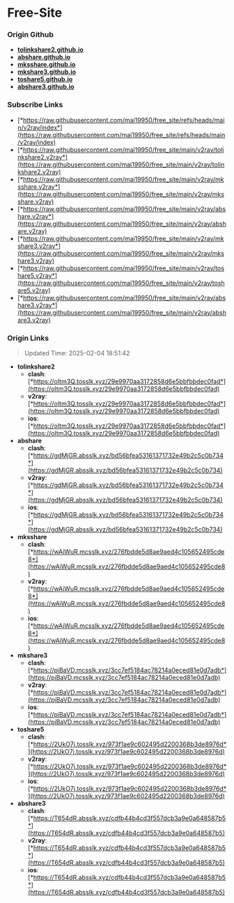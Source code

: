# Free-Site

### Origin Github

- [**tolinkshare2.github.io**](https://github.com/tolinkshare2/tolinkshare2.github.io)
- [**abshare.github.io**](https://github.com/abshare/abshare.github.io)
- [**mksshare.github.io**](https://github.com/mksshare/mksshare.github.io)
- [**mkshare3.github.io**](https://github.com/mkshare3/mkshare3.github.io)
- [**toshare5.github.io**](https://github.com/toshare5/toshare5.github.io)
- [**abshare3.github.io**](https://github.com/abshare3/abshare3.github.io)

### Subscribe Links

- [*https://raw.githubusercontent.com/mai19950/free_site/refs/heads/main/v2ray/index*](https://raw.githubusercontent.com/mai19950/free_site/refs/heads/main/v2ray/index)
- [*https://raw.githubusercontent.com/mai19950/free_site/main/v2ray/tolinkshare2.v2ray*](https://raw.githubusercontent.com/mai19950/free_site/main/v2ray/tolinkshare2.v2ray)
- [*https://raw.githubusercontent.com/mai19950/free_site/main/v2ray/mksshare.v2ray*](https://raw.githubusercontent.com/mai19950/free_site/main/v2ray/mksshare.v2ray)
- [*https://raw.githubusercontent.com/mai19950/free_site/main/v2ray/abshare.v2ray*](https://raw.githubusercontent.com/mai19950/free_site/main/v2ray/abshare.v2ray)
- [*https://raw.githubusercontent.com/mai19950/free_site/main/v2ray/mkshare3.v2ray*](https://raw.githubusercontent.com/mai19950/free_site/main/v2ray/mkshare3.v2ray)
- [*https://raw.githubusercontent.com/mai19950/free_site/main/v2ray/toshare5.v2ray*](https://raw.githubusercontent.com/mai19950/free_site/main/v2ray/toshare5.v2ray)
- [*https://raw.githubusercontent.com/mai19950/free_site/main/v2ray/abshare3.v2ray*](https://raw.githubusercontent.com/mai19950/free_site/main/v2ray/abshare3.v2ray)

### Origin Links

> Updated Time: 2025-02-04 18:51:42

- **tolinkshare2**
  - **clash**: [*https://oItm3Q.tosslk.xyz/29e9970aa3172858d6e5bbfbbdec0fad*](https://oItm3Q.tosslk.xyz/29e9970aa3172858d6e5bbfbbdec0fad)
  - **v2ray**: [*https://oItm3Q.tosslk.xyz/29e9970aa3172858d6e5bbfbbdec0fad*](https://oItm3Q.tosslk.xyz/29e9970aa3172858d6e5bbfbbdec0fad)
  - **ios**: [*https://oItm3Q.tosslk.xyz/29e9970aa3172858d6e5bbfbbdec0fad*](https://oItm3Q.tosslk.xyz/29e9970aa3172858d6e5bbfbbdec0fad)
- **abshare**
  - **clash**: [*https://gdMjGR.absslk.xyz/bd56bfea53161371732e49b2c5c0b734*](https://gdMjGR.absslk.xyz/bd56bfea53161371732e49b2c5c0b734)
  - **v2ray**: [*https://gdMjGR.absslk.xyz/bd56bfea53161371732e49b2c5c0b734*](https://gdMjGR.absslk.xyz/bd56bfea53161371732e49b2c5c0b734)
  - **ios**: [*https://gdMjGR.absslk.xyz/bd56bfea53161371732e49b2c5c0b734*](https://gdMjGR.absslk.xyz/bd56bfea53161371732e49b2c5c0b734)
- **mksshare**
  - **clash**: [*https://wAiWuR.mcsslk.xyz/276fbdde5d8ae9aed4c105652495cde8*](https://wAiWuR.mcsslk.xyz/276fbdde5d8ae9aed4c105652495cde8)
  - **v2ray**: [*https://wAiWuR.mcsslk.xyz/276fbdde5d8ae9aed4c105652495cde8*](https://wAiWuR.mcsslk.xyz/276fbdde5d8ae9aed4c105652495cde8)
  - **ios**: [*https://wAiWuR.mcsslk.xyz/276fbdde5d8ae9aed4c105652495cde8*](https://wAiWuR.mcsslk.xyz/276fbdde5d8ae9aed4c105652495cde8)
- **mkshare3**
  - **clash**: [*https://piBaVD.mcsslk.xyz/3cc7ef5184ac78214a0eced81e0d7adb*](https://piBaVD.mcsslk.xyz/3cc7ef5184ac78214a0eced81e0d7adb)
  - **v2ray**: [*https://piBaVD.mcsslk.xyz/3cc7ef5184ac78214a0eced81e0d7adb*](https://piBaVD.mcsslk.xyz/3cc7ef5184ac78214a0eced81e0d7adb)
  - **ios**: [*https://piBaVD.mcsslk.xyz/3cc7ef5184ac78214a0eced81e0d7adb*](https://piBaVD.mcsslk.xyz/3cc7ef5184ac78214a0eced81e0d7adb)
- **toshare5**
  - **clash**: [*https://2UkO7j.tosslk.xyz/973f1ae9c602495d2200368b3de8976d*](https://2UkO7j.tosslk.xyz/973f1ae9c602495d2200368b3de8976d)
  - **v2ray**: [*https://2UkO7j.tosslk.xyz/973f1ae9c602495d2200368b3de8976d*](https://2UkO7j.tosslk.xyz/973f1ae9c602495d2200368b3de8976d)
  - **ios**: [*https://2UkO7j.tosslk.xyz/973f1ae9c602495d2200368b3de8976d*](https://2UkO7j.tosslk.xyz/973f1ae9c602495d2200368b3de8976d)
- **abshare3**
  - **clash**: [*https://T654dR.absslk.xyz/cdfb44b4cd3f557dcb3a9e0a648587b5*](https://T654dR.absslk.xyz/cdfb44b4cd3f557dcb3a9e0a648587b5)
  - **v2ray**: [*https://T654dR.absslk.xyz/cdfb44b4cd3f557dcb3a9e0a648587b5*](https://T654dR.absslk.xyz/cdfb44b4cd3f557dcb3a9e0a648587b5)
  - **ios**: [*https://T654dR.absslk.xyz/cdfb44b4cd3f557dcb3a9e0a648587b5*](https://T654dR.absslk.xyz/cdfb44b4cd3f557dcb3a9e0a648587b5)
